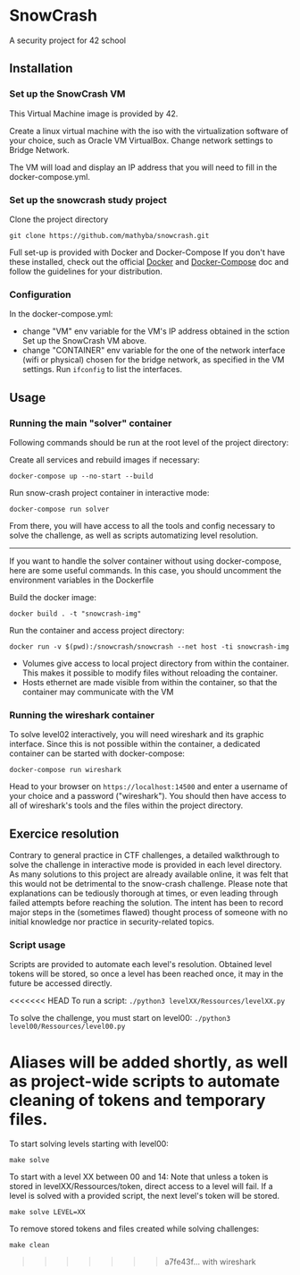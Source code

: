 # SnowCrash

A security project for 42 school

## Installation

### Set up the SnowCrash VM

This Virtual Machine image is provided by 42.

Create a linux virtual machine with the iso with the virtualization software of your choice, such as Oracle VM VirtualBox.
Change network settings to Bridge Network.

The VM will load and display an IP address that you will need to fill in the docker-compose.yml.

### Set up the snowcrash study project

Clone the project directory

```
git clone https://github.com/mathyba/snowcrash.git
```

Full set-up is provided with Docker and Docker-Compose
If you don't have these installed, check out the official [Docker](https://docs.docker.com/get-docker/) and [Docker-Compose](https://docs.docker.com/compose/install/) doc and follow the guidelines for your distribution.

### Configuration

In the docker-compose.yml:
- change "VM" env variable for the VM's IP address obtained in the sction Set up the SnowCrash VM above.
- change "CONTAINER" env variable for the one of the network interface (wifi or physical) chosen for the bridge network, as specified in the VM settings. 
Run `ifconfig` to list the interfaces.

## Usage

### Running the main "solver" container

Following commands should be run at the root level of the project directory:

Create all services and rebuild images if necessary:

```
docker-compose up --no-start --build
```

Run snow-crash project container in interactive mode:

```
docker-compose run solver
```

From there, you will have access to all the tools and config necessary to solve the challenge, as well as scripts automatizing level resolution.

---

If you want to handle the solver container without using docker-compose, here are some useful commands.
In this case, you should uncomment the environment variables in the Dockerfile

Build the docker image:

```
docker build . -t "snowcrash-img"
```

Run the container and access project directory:

```
docker run -v $(pwd):/snowcrash/snowcrash --net host -ti snowcrash-img
```

- Volumes give access to local project directory from within the container. This makes it possible to modify files without reloading the container.
- Hosts ethernet are made visible from within the container, so that the container may communicate with the VM

### Running the wireshark container

To solve level02 interactively, you will need wireshark and its graphic interface.
Since this is not possible within the container, a dedicated container can be started with docker-compose:

```
docker-compose run wireshark
```

Head to your browser on `https://localhost:14500` and enter a username of your choice and a password ("wireshark").
You should then have access to all of wireshark's tools and the files within the project directory.

## Exercice resolution

Contrary to general practice in CTF challenges, a detailed walkthrough to solve the challenge in interactive mode is provided in each level directory.
As many solutions to this project are already available online, it was felt that this would not be detrimental to the snow-crash challenge.
Please note that explanations can be tediously thorough at times, or even leading through failed attempts before reaching the solution.
The intent has been to record major steps in the (sometimes flawed) thought process of someone with no initial knowledge nor practice in security-related topics.

### Script usage

Scripts are provided to automate each level's resolution.
Obtained level tokens will be stored, so once a level has been reached once, it may in the future be accessed directly.

<<<<<<< HEAD
To run a script:
`./python3 levelXX/Ressources/levelXX.py`

To solve the challenge, you must start on level00:
`./python3 level00/Ressources/level00.py`

Aliases will be added shortly, as well as project-wide scripts to automate cleaning of tokens and temporary files.
=======
To start solving levels starting with level00:

```
make solve
```

To start with a level XX between 00 and 14:
Note that unless a token is stored in levelXX/Ressources/token, direct access to a level will fail.
If a level is solved with a provided script, the next level's token will be stored.

```
make solve LEVEL=XX
```

To remove stored tokens and files created while solving challenges:

```
make clean
```
>>>>>>> a7fe43f... with wireshark
